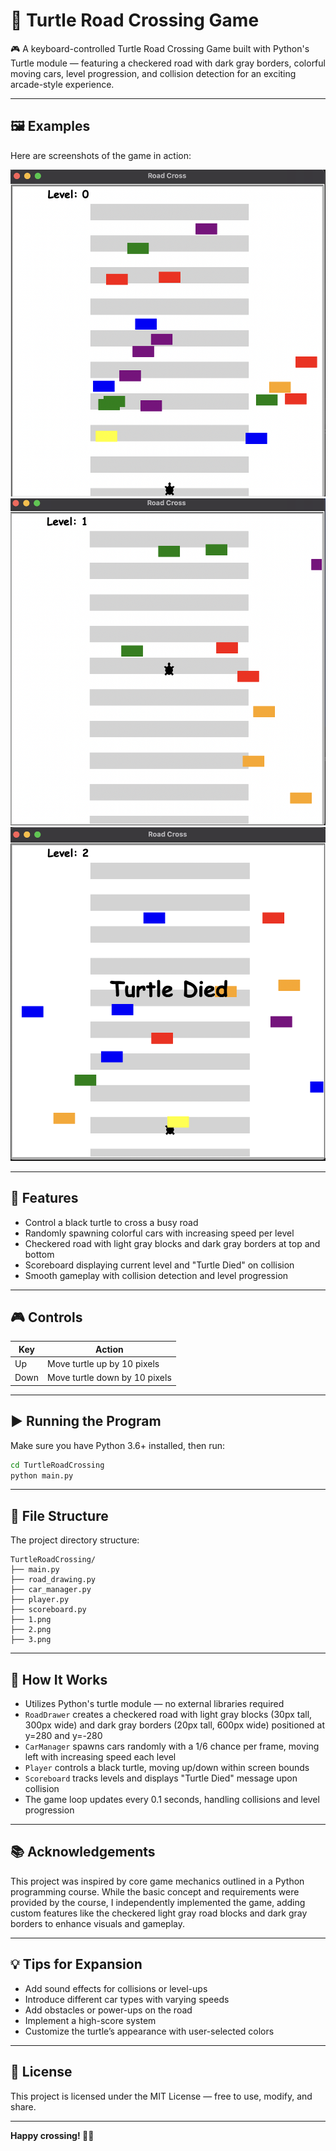 # 🐢 Turtle Road Crossing Game

🎮 A keyboard-controlled Turtle Road Crossing Game built with Python's Turtle module — featuring a checkered road with dark gray borders, colorful moving cars, level progression, and collision detection for an exciting arcade-style experience.

---

## 🖼️ Examples

Here are screenshots of the game in action:

<img src="TurtleRoadCrossing/1.png" width="600"/> 
<img src="TurtleRoadCrossing/2.png" width="600"/> 
<img src="TurtleRoadCrossing/3.png" width="600"/> 

---

## 🎯 Features

- Control a black turtle to cross a busy road  
- Randomly spawning colorful cars with increasing speed per level  
- Checkered road with light gray blocks and dark gray borders at top and bottom  
- Scoreboard displaying current level and "Turtle Died" on collision  
- Smooth gameplay with collision detection and level progression  

---

## 🎮 Controls

| Key  | Action                               |
|-------|-------------------------------------|
| Up    | Move turtle up by 10 pixels        |
| Down  | Move turtle down by 10 pixels      |

---

## ▶️ Running the Program

Make sure you have Python 3.6+ installed, then run:

```bash
cd TurtleRoadCrossing
python main.py
```

---

## 📁 File Structure

The project directory structure:

```
TurtleRoadCrossing/
├── main.py
├── road_drawing.py
├── car_manager.py
├── player.py
├── scoreboard.py
├── 1.png
├── 2.png
├── 3.png
```

---

## 🧠 How It Works

- Utilizes Python's turtle module — no external libraries required  
- `RoadDrawer` creates a checkered road with light gray blocks (30px tall, 300px wide) and dark gray borders (20px tall, 600px wide) positioned at y=280 and y=-280  
- `CarManager` spawns cars randomly with a 1/6 chance per frame, moving left with increasing speed each level  
- `Player` controls a black turtle, moving up/down within screen bounds  
- `Scoreboard` tracks levels and displays "Turtle Died" message upon collision  
- The game loop updates every 0.1 seconds, handling collisions and level progression  

---

## 📚 Acknowledgements

This project was inspired by core game mechanics outlined in a Python programming course. While the basic concept and requirements were provided by the course, I independently implemented the game, adding custom features like the checkered light gray road blocks and dark gray borders to enhance visuals and gameplay.

---

## 💡 Tips for Expansion

- Add sound effects for collisions or level-ups  
- Introduce different car types with varying speeds  
- Add obstacles or power-ups on the road  
- Implement a high-score system  
- Customize the turtle’s appearance with user-selected colors  

---

## 📄 License

This project is licensed under the MIT License — free to use, modify, and share.

---

**Happy crossing! 🐢🚗**
